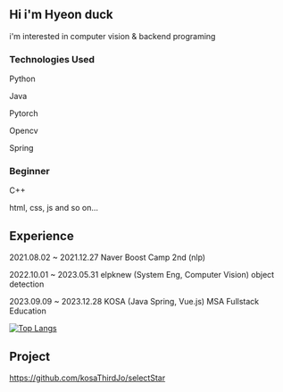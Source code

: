 ## Hi i'm Hyeon duck

i'm interested in computer vision & backend programing

### Technologies Used

Python

Java

Pytorch

Opencv

Spring

### Beginner

C++

html, css, js and so on...

## Experience

2021.08.02 ~ 2021.12.27 Naver Boost Camp 2nd (nlp)

2022.10.01 ~ 2023.05.31 elpknew (System Eng, Computer Vision) object detection

2023.09.09 ~ 2023.12.28  KOSA (Java Spring, Vue.js) MSA Fullstack Education


[![Top Langs](https://github-readme-stats.vercel.app/api/top-langs/?username=tlagusejr)](https://github.com/tlagusejr/github-readme-stats)

## Project
https://github.com/kosaThirdJo/selectStar
